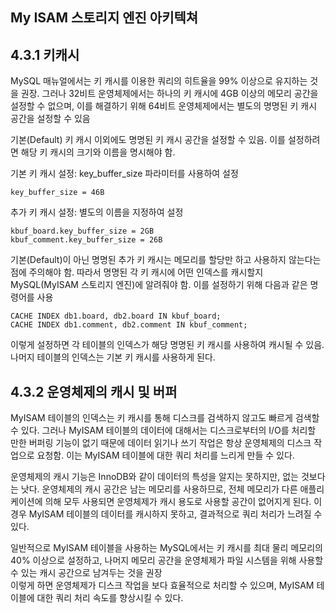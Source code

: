 ## My ISAM 스토리지 엔진 아키텍쳐 

## 4.3.1 키캐시 


MySQL 매뉴얼에서는 키 캐시를 이용한 쿼리의 히트율을 99% 이상으로 유지하는 것을 권장.
그러나 32비트 운영체제에서는 하나의 키 캐시에 4GB 이상의 메모리 공간을 설정할 수 없으며, 
이를 해결하기 위해 64비트 운영체제에서는 별도의 명명된 키 캐시 공간을 설정할 수 있음

기본(Default) 키 캐시 이외에도 명명된 키 캐시 공간을 설정할 수 있음.
이를 설정하려면 해당 키 캐시의 크기와 이름을 명시해야 함.

기본 키 캐시 설정: key_buffer_size 파라미터를 사용하여 설정

```
key_buffer_size = 46B

```

추가 키 캐시 설정: 별도의 이름을 지정하여 설정
```
kbuf_board.key_buffer_size = 2GB
kbuf_comment.key_buffer_size = 26B

```

기본(Default)이 아닌 명명된 추가 키 캐시는 메모리를 할당만 하고 사용하지 않는다는 점에 주의해야 함.
따라서 명명된 각 키 캐시에 어떤 인덱스를 캐시할지 MySQL(MyISAM 스토리지 엔진)에 알려줘야 함.
이를 설정하기 위해 다음과 같은 명령어를 사용

```
CACHE INDEX db1.board, db2.board IN kbuf_board;
CACHE INDEX db1.comment, db2.comment IN kbuf_comment;

```

이렇게 설정하면 각 테이블의 인덱스가 해당 명명된 키 캐시를 사용하여 캐시될 수 있음.
나머지 테이블의 인덱스는 기본 키 캐시를 사용하게 된다. 

## 4.3.2 운영체제의 캐시 및 버퍼 

MyISAM 테이블의 인덱스는 키 캐시를 통해 디스크를 검색하지 않고도 빠르게 검색할 수 있다. 
그러나 MyISAM 테이블의 데이터에 대해서는 디스크로부터의 I/O를 처리할 만한 버퍼링 기능이 없기 때문에 데이터 읽기나 쓰기 작업은 항상 운영체제의 디스크 작업으로 요청함. 
이는 MyISAM 테이블에 대한 쿼리 처리를 느리게 만들 수 있다.

운영체제의 캐시 기능은 InnoDB와 같이 데이터의 특성을 알지는 못하지만, 없는 것보다는 낫다. 
운영체제의 캐시 공간은 남는 메모리를 사용하므로, 전체 메모리가 다른 애플리케이션에 의해 모두 사용되면 
운영체제가 캐시 용도로 사용할 공간이 없어지게 된다. 
이경우 MyISAM 테이블의 데이터를 캐시하지 못하고, 결과적으로 쿼리 처리가 느려질 수 있다.

일반적으로 MyISAM 테이블을 사용하는 MySQL에서는 키 캐시를 최대 물리 메모리의 40% 이상으로 설정하고, 
나머지 메모리 공간을 운영체제가 파일 시스템을 위해 사용할 수 있는 캐시 공간으로 남겨두는 것을 권장  
이렇게 하면 운영체제가 디스크 작업을 보다 효율적으로 처리할 수 있으며, 
MyISAM 테이블에 대한 쿼리 처리 속도를 향상시킬 수 있다.


